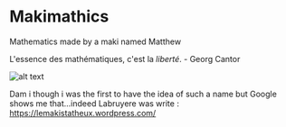 # Makimathics
Mathematics made by a maki named Matthew

L'essence des mathématiques, c'est la *liberté*. - Georg Cantor

![alt text](https://actualitte.com/uploads/images/shadoks-devise-1fe73075-cf56-4668-970a-8c82f3a81a08.jpg)



Dam i though i was the first to have the idea of such a name but Google shows me that...indeed Labruyere was write : https://lemakistatheux.wordpress.com/
